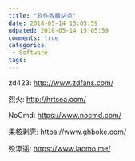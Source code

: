 ```yaml
---
title: "软件收藏站点"
date: 2018-05-14 15:05:59
udpated: 2018-05-14 15:05:59
comments: true
categories:
 - Software
tags:
---
```


zd423: http://www.zdfans.com/

烈火: http://hrtsea.com/

NoCmd: https://www.nocmd.com/

果核剥壳: https://www.ghboke.com/

殁漂遥: https://www.laomo.me/
<!--more-->
